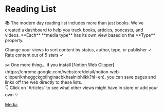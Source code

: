 # Reading List

<aside>
📚 The modern day reading list includes more than just books. We've created a dashboard to help you track books, articles, podcasts, and videos. **Each** **media type** has its own view based on the **Type** property. 

Change your views to sort content by status, author, type, or publisher ✓
Rate content out of 5 stars ✓

</aside>

<aside>
✂️ One more thing... if you install [Notion Web Clipper](https://chrome.google.com/webstore/detail/notion-web-clipper/knheggckgoiihginacbkhaalnibhilkk?hl=en), you can save pages and links off the web directly to these lists.

</aside>

<aside>
👇 Click on `Articles` to see what other views might have in store or add your own ✨

</aside>

[Media](Reading%20List%20682770ec13a24ee18bd64310e7408708/Media%20cbc9e7a6e495425a8f986bb7e68dfd96.csv)